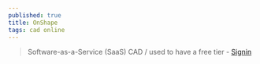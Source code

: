 ```yaml
---
published: true
title: OnShape
tags: cad online
---
```

> Software-as-a-Service (SaaS) CAD / used to have a free tier - [Signin](https://cad.onshape.com/signin)
